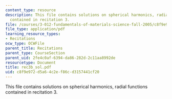 ```yaml
---
content_type: resource
description: This file contains solutions on spherical harmonics, radial functions
  contained in recitation 3.
file: /courses/3-012-fundamentals-of-materials-science-fall-2005/c8f9e972d5a64c2ef86cd3157441cf20_rec3b_sol.pdf
file_type: application/pdf
learning_resource_types:
- Recitations
ocw_type: OCWFile
parent_title: Recitations
parent_type: CourseSection
parent_uid: 2fe4c0af-6394-da86-282d-2c11aa8992de
resourcetype: Document
title: rec3b_sol.pdf
uid: c8f9e972-d5a6-4c2e-f86c-d3157441cf20
---
```

This file contains solutions on spherical harmonics, radial functions contained in recitation 3.

